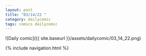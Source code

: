 ```yaml
---
layout: post
title: "03/14/22 "
category: dailycomic
tags: comics dailycomic
---
```

![Daily comic]({{ site.baseurl }}/assets/dailycomic/03_14_22.png)

{% include navigation.html %}

